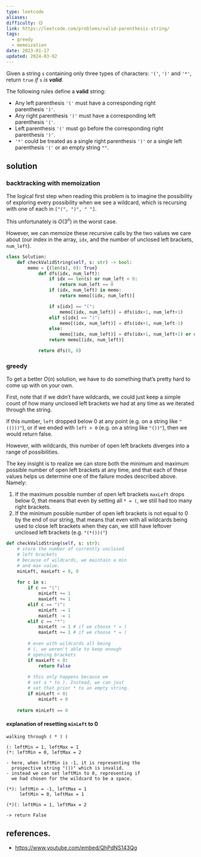 ```yaml
---
type: leetcode
aliases: 
difficulty: 🟡
link: https://leetcode.com/problems/valid-parenthesis-string/
tags:
  - greedy
  - memoization
date: 2023-01-17
updated: 2024-03-02
---
```


Given a string `s` containing only three types of characters: `'('`, `')'` and `'*'`, return `true` _if_ `s` _is **valid**_.

The following rules define a **valid** string:

- Any left parenthesis `'('` must have a corresponding right parenthesis `')'`.
- Any right parenthesis `')'` must have a corresponding left parenthesis `'('`.
- Left parenthesis `'('` must go before the corresponding right parenthesis `')'`.
- `'*'` could be treated as a single right parenthesis `')'` or a single left parenthesis `'('` or an empty string `""`.

## solution

### backtracking with memoization

The logical first step when reading this problem is to imagine the possibility of exploring every possibility when we see a wildcard, which is recursing with one of each in `["(", ")", " "]`.

This unfortunately is $O(3^n)$ in the worst case.

However, we can memoize these recursive calls by the two values we care about (our index in the array, `idx`, and the number of unclosed left brackets, `num_left`).

```python
class Solution:
	def checkValidString(self, s: str) -> bool:
		memo = {(len(s), 0): True}
			def dfs(idx, num_left):
				if idx == len(s) or num_left < 0:
					return num_left == 0
				if (idx, num_left) in memo:
					return memo[(idx, num_left)]

				if s[idx] == "(":
					memo[(idx, num_left)] = dfs(idx+1, num_left+1)
				elif s[idx] == ")":
					memo[(idx, num_left)] = dfs(idx+1, num_left-1)
				else:
					memo[(idx, num_left)] = dfs(idx+1, num_left+1) or dfs(idx+1, num_left-1) or dfs(idx+1, num_left)
				return memo[(idx, num_left)]

			return dfs(0, 0)
```

### greedy

To get a better $O(n)$ solution, we have to do something that’s pretty hard to come up with on your own.

First, note that if we didn’t have wildcards, we could just keep a simple count of how many unclosed left brackets we had at any time as we iterated through the string.

If this number, `left` dropped below 0 at any point (e.g. on a string like `"(()))"`), or if we ended with `left > 0` (e.g. on a string like `"())"`), then we would return false.

However, with wildcards, this number of open left brackets diverges into a range of possibilities.

The key insight is to realize we can store both the minimum and maximum possible number of open left brackets at any time, and that each of these values helps us determine one of the failure modes described above. Namely:

1. If the maximum possible number of open left brackets `maxLeft` drops below 0, that means that even by setting all `* = (`, we still had too many right brackets.
2. If the minimum possible number of open left brackets is not equal to 0 by the end of our string, that means that even with all wildcards being used to close left brackets when they can, we still have leftover unclosed left brackets (e.g. `"(*())("`)

```python
def checkValidString(self, s: str):
	# store the number of currently unclosed
	# left brackets
	# because of wildcards, we maintain a min
	# and max value.
	minLeft, maxLeft = 0, 0
	
	for c in s:
		if c == "(":
			minLeft += 1
			maxLeft += 1
		elif c == ")":
			minLeft -= 1
			maxLeft -= 1
		elif c == "*":
			minLeft -= 1 # if we choose * = )
			maxLeft += 1 # if we choose * = (
		
		# even with wildcards all being
		# (, we weren't able to keep enough
		# opening brackets
		if maxLeft < 0:
			return False
	
		# this only happens because we
		# set a * to ). Instead, we can just
		# set that prior * to an empty string.
		if minLeft < 0:
			minLeft = 0
	
	return minLeft == 0
```

#### explanation of resetting `minLeft` to 0

```
walking through ( * ) (

(: leftMin = 1, leftMax = 1
(*: leftMin = 0, leftMax = 2

- here, when leftMin is -1, it is representing the
  prospective string "())" which is invalid.
- instead we can set leftMin to 0, representing if
  we had chosen for the wildcard to be a space.
  
(*): leftMin = -1, leftMax = 1
     leftMin = 0, leftMax = 1
	 
(*)(: leftMin = 1, leftMax = 2

-> return False
```

## references.

- https://www.youtube.com/embed/QhPdNS143Qg
